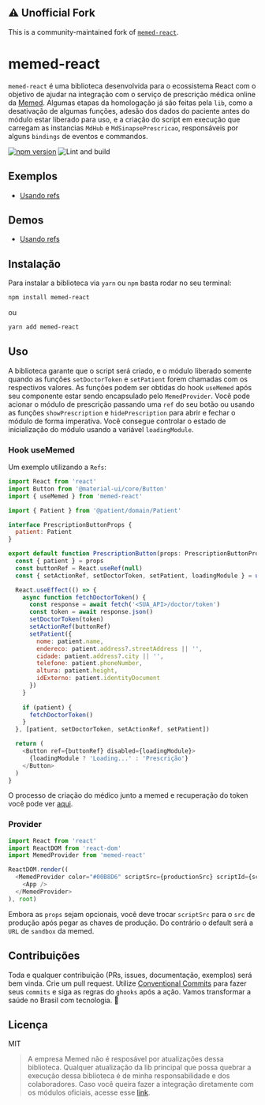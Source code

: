 ## ⚠️ Unofficial Fork

This is a community-maintained fork of [`memed-react`](https://github.com/jonatassales/memed-react). 


# memed-react
`memed-react` é uma biblioteca desenvolvida para o ecossistema React com o objetivo de ajudar na integração com o serviço de prescrição médica online da [Memed](https://memed.com.br/). Algumas etapas da homologação já são feitas pela `lib`, como a desativação de algumas funções, adesão dos dados do paciente antes do módulo estar liberado para uso, e a criação do script em execução que carregam as instancias `MdHub` e `MdSinapsePrescricao`, responsáveis por alguns `bindings` de eventos e commandos.

[![npm version](https://badge.fury.io/js/memed-react.svg)](https://badge.fury.io/js/memed-react) ![Lint and build](https://github.com/jonatassales/memed-react/workflows/Lint,%20build%20and%20test/badge.svg)

## Exemplos
- [Usando refs](https://github.com/jonatassales/memed-react-examples/tree/master/refs)

## Demos
- [Usando refs](https://memed-react-refs.vercel.app/)

## Instalação
Para instalar a biblioteca via `yarn` ou `npm` basta rodar no seu terminal:

```bash
npm install memed-react
```

ou

```bash
yarn add memed-react
```

## Uso
A biblioteca garante que o script será criado, e o módulo liberado somente quando as funções `setDoctorToken` e `setPatient` forem chamadas com os respectivos valores. As funções podem ser obtidas do hook `useMemed` após seu componente estar sendo encapsulado pelo `MemedProvider`. Você pode acionar o módulo de prescrição passando uma `ref` do seu botão ou usando as funções `showPrescription` e `hidePrescription` para abrir e fechar o módulo de forma imperativa. Você consegue controlar o estado de inicialização do módulo usando a variável `loadingModule`.

### Hook useMemed
Um exemplo utilizando a `Refs`:

```javascript
import React from 'react'
import Button from '@material-ui/core/Button'
import { useMemed } from 'memed-react'

import { Patient } from '@patient/domain/Patient'

interface PrescriptionButtonProps {
  patient: Patient
}

export default function PrescriptionButton(props: PrescriptionButtonProps): React.ReactElement {
  const { patient } = props
  const buttonRef = React.useRef(null)
  const { setActionRef, setDoctorToken, setPatient, loadingModule } = useMemed()

  React.useEffect(() => {
    async function fetchDoctorToken() {
      const response = await fetch('<SUA_API>/doctor/token')
      const token = await response.json()
      setDoctorToken(token)
      setActionRef(buttonRef)
      setPatient({
        nome: patient.name,
        endereco: patient.address?.streetAddress || '',
        cidade: patient.address?.city || '',
        telefone: patient.phoneNumber,
        altura: patient.height,
        idExterno: patient.identityDocument
      })
    }
    
    if (patient) {
      fetchDoctorToken()
    }
  }, [patient, setDoctorToken, setActionRef, setPatient])

  return (
    <Button ref={buttonRef} disabled={loadingModule}>
      {loadingModule ? 'Loading...' : 'Prescrição'}
    </Button>
  )
}

```

O processo de criação do médico junto a memed e recuperação do token você pode ver [aqui](https://ajuda.memed.com.br/pt-BR/collections/1456059-sou-parceiro-integracao).

### Provider
```javascript
import React from 'react'
import ReactDOM from 'react-dom'
import MemedProvider from 'memed-react'

ReactDOM.render((
  <MemedProvider color="#00B8D6" scriptSrc={productionSrc} scriptId={scriptId}>
    <App />
  </MemedProvider>
), root)
```

Embora as `props` sejam opcionais, você deve trocar `scriptSrc` para o `src` de produção após pegar as chaves de produção. Do contrário o default será a `URL` de `sandbox` da memed.

## Contribuições
Toda e qualquer contribuição (PRs, issues, documentação, exemplos) será bem vinda. Crie um pull request. Utilize [Conventional Commits](https://www.conventionalcommits.org/en/v1.0.0/) para fazer seus `commits` e siga as regras do `ghooks` após a ação. Vamos transformar a saúde no Brasil com tecnologia. :blue_heart:

## Licença
MIT

> A empresa Memed não é resposável por atualizações dessa biblioteca. Qualquer atualização da lib principal que possa quebrar a execução dessa biblioteca é de minha responsabilidade e dos colaboradores. Caso você queira fazer a integração diretamente com os módulos oficiais, acesse esse [link](https://ajuda.memed.com.br/pt-BR/articles/2519616-1-passo-a-passo-para-integracao).